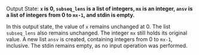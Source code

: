 Output State: **`x` is 0, `subseq_lens` is a list of integers, `mx` is an integer, `ansv` is a list of integers from 0 to `mx-1`, and stdin is empty.**

In this output state, the value of `x` remains unchanged at 0. The list `subseq_lens` also remains unchanged. The integer `mx` still holds its original value. A new list `ansv` is created, containing integers from 0 to `mx-1`, inclusive. The stdin remains empty, as no input operation was performed.